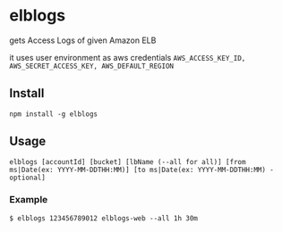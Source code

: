 # elblogs
gets Access Logs of given Amazon ELB

it uses user environment as aws credentials
`AWS_ACCESS_KEY_ID, AWS_SECRET_ACCESS_KEY, AWS_DEFAULT_REGION` 

## Install
`npm install -g elblogs`

## Usage 

`elblogs [accountId] [bucket] [lbName (--all for all)] [from ms|Date(ex: YYYY-MM-DDTHH:MM)] [to ms|Date(ex: YYYY-MM-DDTHH:MM) -optional]`

### Example
`$ elblogs 123456789012 elblogs-web --all 1h 30m` 
